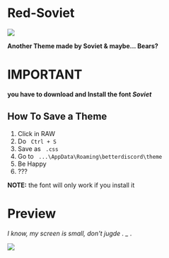 # Red-Soviet

<img src=http://i.imgur.com/91I2Lpf.jpg>

<b> Another Theme made by Soviet & maybe... Bears?</b>

<h1><b>IMPORTANT</b> </h1>
<b>you have to download and Install the font <var> Soviet </var> </b>

<h2> How To Save a Theme </h2>
<ol>
  <li> Click in RAW
  <li> Do <Code> Ctrl + S </code>
  <li> Save as <Code> .css </code>
  <li> Go to <Code> ...\AppData\Roaming\betterdiscord\theme </code>
  <li> Be Happy 
  <li> ???
</ol>
<b>NOTE:</b> the font will only work if you install it

<h1><b>Preview</b></h1>

<var> I know, my screen is small, don't jugde .   _ . </var>

<img src=https://a.pomf.cat/zdzoxu.png>
